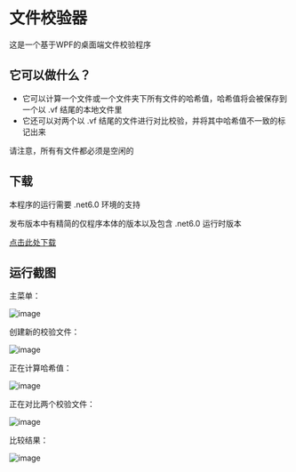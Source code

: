 # 文件校验器
这是一个基于WPF的桌面端文件校验程序

## 它可以做什么？
- 它可以计算一个文件或一个文件夹下所有文件的哈希值，哈希值将会被保存到一个以 .vf 结尾的本地文件里
- 它还可以对两个以 .vf 结尾的文件进行对比校验，并将其中哈希值不一致的标记出来

请注意，所有有文件都必须是空闲的

## 下载
本程序的运行需要 .net6.0 环境的支持

发布版本中有精简的仅程序本体的版本以及包含 .net6.0 运行时版本

[点击此处下载](https://github.com/OathInMoonlight/FilesValidator/releases)

## 运行截图
主菜单：

![image](https://github.com/user-attachments/assets/fd51aee5-ed15-4f06-9617-02b9aa51b597)

创建新的校验文件：

![image](https://github.com/user-attachments/assets/fb64478b-b762-4a79-abaf-7c40e842ba4f)

正在计算哈希值：

![image](https://github.com/user-attachments/assets/2b9a89bb-b6b3-4ed4-8270-2f89772debdf)

正在对比两个校验文件：

![image](https://github.com/user-attachments/assets/259c10fe-1ad1-49dc-af4e-a1b6198c8c17)

比较结果：

![image](https://github.com/user-attachments/assets/6ec662e1-3983-4135-8105-ff8c138ebe3b)
